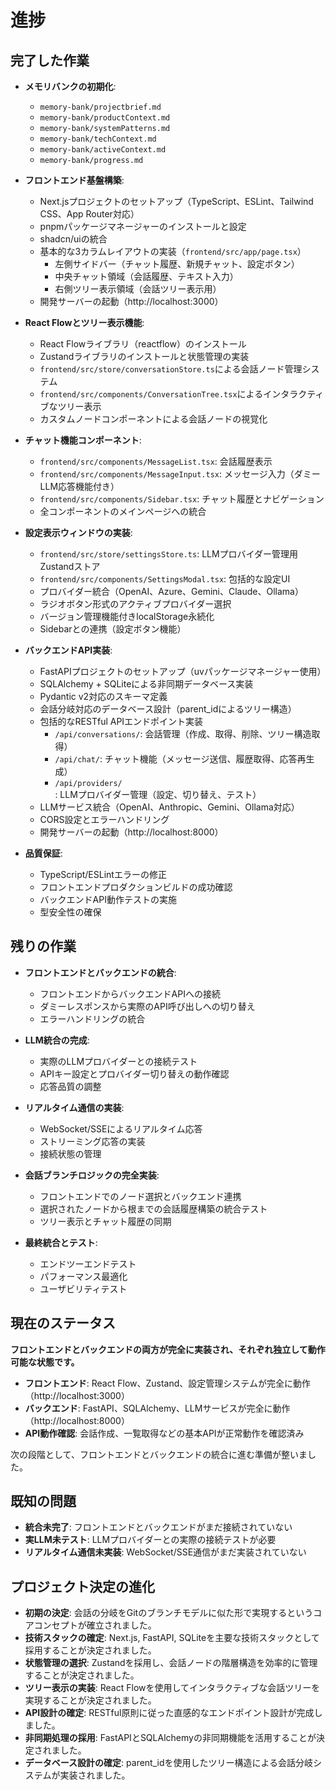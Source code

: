# 進捗

## 完了した作業

*   **メモリバンクの初期化**:
    *   `memory-bank/projectbrief.md`
    *   `memory-bank/productContext.md`
    *   `memory-bank/systemPatterns.md`
    *   `memory-bank/techContext.md`
    *   `memory-bank/activeContext.md`
    *   `memory-bank/progress.md`

*   **フロントエンド基盤構築**:
    *   Next.jsプロジェクトのセットアップ（TypeScript、ESLint、Tailwind CSS、App Router対応）
    *   pnpmパッケージマネージャーのインストールと設定
    *   shadcn/uiの統合
    *   基本的な3カラムレイアウトの実装（`frontend/src/app/page.tsx`）
        *   左側サイドバー（チャット履歴、新規チャット、設定ボタン）
        *   中央チャット領域（会話履歴、テキスト入力）
        *   右側ツリー表示領域（会話ツリー表示用）
    *   開発サーバーの起動（http://localhost:3000）

*   **React Flowとツリー表示機能**:
    *   React Flowライブラリ（reactflow）のインストール
    *   Zustandライブラリのインストールと状態管理の実装
    *   `frontend/src/store/conversationStore.ts`による会話ノード管理システム
    *   `frontend/src/components/ConversationTree.tsx`によるインタラクティブなツリー表示
    *   カスタムノードコンポーネントによる会話ノードの視覚化

*   **チャット機能コンポーネント**:
    *   `frontend/src/components/MessageList.tsx`: 会話履歴表示
    *   `frontend/src/components/MessageInput.tsx`: メッセージ入力（ダミーLLM応答機能付き）
    *   `frontend/src/components/Sidebar.tsx`: チャット履歴とナビゲーション
    *   全コンポーネントのメインページへの統合

*   **設定表示ウィンドウの実装**:
    *   `frontend/src/store/settingsStore.ts`: LLMプロバイダー管理用Zustandストア
    *   `frontend/src/components/SettingsModal.tsx`: 包括的な設定UI
    *   プロバイダー統合（OpenAI、Azure、Gemini、Claude、Ollama）
    *   ラジオボタン形式のアクティブプロバイダー選択
    *   バージョン管理機能付きlocalStorage永続化
    *   Sidebarとの連携（設定ボタン機能）

*   **バックエンドAPI実装**:
    *   FastAPIプロジェクトのセットアップ（uvパッケージマネージャー使用）
    *   SQLAlchemy + SQLiteによる非同期データベース実装
    *   Pydantic v2対応のスキーマ定義
    *   会話分岐対応のデータベース設計（parent_idによるツリー構造）
    *   包括的なRESTful APIエンドポイント実装
        *   `/api/conversations/`: 会話管理（作成、取得、削除、ツリー構造取得）
        *   `/api/chat/`: チャット機能（メッセージ送信、履歴取得、応答再生成）
        *   `/api/providers/`: LLMプロバイダー管理（設定、切り替え、テスト）
    *   LLMサービス統合（OpenAI、Anthropic、Gemini、Ollama対応）
    *   CORS設定とエラーハンドリング
    *   開発サーバーの起動（http://localhost:8000）

*   **品質保証**:
    *   TypeScript/ESLintエラーの修正
    *   フロントエンドプロダクションビルドの成功確認
    *   バックエンドAPI動作テストの実施
    *   型安全性の確保

## 残りの作業

*   **フロントエンドとバックエンドの統合**:
    *   フロントエンドからバックエンドAPIへの接続
    *   ダミーレスポンスから実際のAPI呼び出しへの切り替え
    *   エラーハンドリングの統合

*   **LLM統合の完成**:
    *   実際のLLMプロバイダーとの接続テスト
    *   APIキー設定とプロバイダー切り替えの動作確認
    *   応答品質の調整

*   **リアルタイム通信の実装**:
    *   WebSocket/SSEによるリアルタイム応答
    *   ストリーミング応答の実装
    *   接続状態の管理

*   **会話ブランチロジックの完全実装**:
    *   フロントエンドでのノード選択とバックエンド連携
    *   選択されたノードから根までの会話履歴構築の統合テスト
    *   ツリー表示とチャット履歴の同期

*   **最終統合とテスト**:
    *   エンドツーエンドテスト
    *   パフォーマンス最適化
    *   ユーザビリティテスト

## 現在のステータス

**フロントエンドとバックエンドの両方が完全に実装され、それぞれ独立して動作可能な状態です。**

*   **フロントエンド**: React Flow、Zustand、設定管理システムが完全に動作（http://localhost:3000）
*   **バックエンド**: FastAPI、SQLAlchemy、LLMサービスが完全に動作（http://localhost:8000）
*   **API動作確認**: 会話作成、一覧取得などの基本APIが正常動作を確認済み

次の段階として、フロントエンドとバックエンドの統合に進む準備が整いました。

## 既知の問題

*   **統合未完了**: フロントエンドとバックエンドがまだ接続されていない
*   **実LLM未テスト**: LLMプロバイダーとの実際の接続テストが必要
*   **リアルタイム通信未実装**: WebSocket/SSE通信がまだ実装されていない

## プロジェクト決定の進化

*   **初期の決定**: 会話の分岐をGitのブランチモデルに似た形で実現するというコアコンセプトが確立されました。
*   **技術スタックの確定**: Next.js, FastAPI, SQLiteを主要な技術スタックとして採用することが決定されました。
*   **状態管理の選択**: Zustandを採用し、会話ノードの階層構造を効率的に管理することが決定されました。
*   **ツリー表示の実装**: React Flowを使用してインタラクティブな会話ツリーを実現することが決定されました。
*   **API設計の確定**: RESTful原則に従った直感的なエンドポイント設計が完成しました。
*   **非同期処理の採用**: FastAPIとSQLAlchemyの非同期機能を活用することが決定されました。
*   **データベース設計の確定**: parent_idを使用したツリー構造による会話分岐システムが実装されました。
